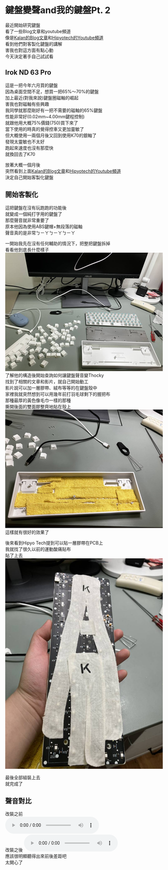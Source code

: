 # 鍵盤變聲and我的鍵盤Pt. 2
最近開始研究鍵盤  
看了一些Blog文章和youtube頻道  
像是[Kalan的Blog文章](https://blog.kalan.dev/devnote/keyboard-1)和[Hipyotech的Youtube頻道](https://www.youtube.com/@HipyoTech)  
看到他們對客製化鍵盤的講解  
害我也對這方面有點心動  
今天決定著手自己試試看  

## Irok ND 63 Pro 
這是一把今年六月買的鍵盤  
因為桌面空間不足，想買一把65%～70%的鍵盤  
加上最近(對我來說)鍵盤圈磁軸的崛起  
害我也對磁軸有些興趣  
我同學就那麼剛好有一把不需要的磁軸的65%鍵盤  
性能非常好(0.02mm~4.00mm鍵程控制)  
就跟他用大概75%價錢(750)買下來了  
當下使用的時真的覺得控車又更加靈敏了  
但大概使用一兩個月後又回到使用K70的銀軸了  
發現太靈敏也不太好  
跑起來速度也沒有那麼快  
就換回去了K70  
  
放著大概一個月後  
突然看到上面[Kalan的Blog文章](https://blog.kalan.dev/devnote/keyboard-1)和[Hipyotech的Youtube頻道](https://www.youtube.com/@HipyoTech)  
決定自己開始客製化鍵盤  

## 開始客製化  
這把鍵盤在沒有玩跑跑的功能後  
就變成一個純打字用的鍵盤了  
那麼聲音就非常重要了  
原本他因為使用ABS鍵帽+無段落的磁軸  
聲音真的是非常ㄅㄧㄚㄅㄧㄚㄅㄧㄚ

一開始我先在沒有任何輔助的情況下，把整把鍵盤拆掉  
看看他到底長什麼樣子  
![split](splitup.jpg)   
了解他的構造後開始查詢如何讓鍵盤聲音變Thocky  
找到了相關的文章和影片，就自己開始動工  
影片說可以加一層膠帶、絨布等等的在鍵盤殼中  
家裡我就突然想到可以用幾年前打羽毛球剩下的握把布   
那種最厚的黃色像毛巾一樣的那種  
撕開後面的雙面膠整齊地貼在殼上  
![wrap](case.jpg)  
這樣就有很好的效果了  
  
後來看到Hipyo Tech提到可以貼一層膠帶在PCB上  
我就找了很久以前的運動酸痛貼布  
貼了上去  
![PCB](back.jpg)  

最後全部組裝上去  
就完成了  

## 聲音對比  
改裝之前  
<audio controls> <source src={require('./keyboard2.m4a').default} type="audio/mp4" /> </audio>  
改裝之後 
<audio controls> <source src={require('./keyboard1.m4a').default} type="audio/mp4" /> </audio>   
應該很明顯聽得出來前後差距吧  
太開心了  
